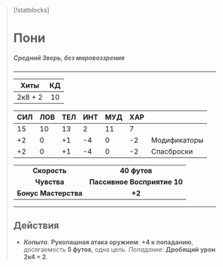 > [!statblocks]
> # Пони
> ##### Средний Зверь, без мировоззрения
>---
>| Хиты | КД |
>| :---: | :---: |
>| 2к8 + 2 | 10 |
>
>| **СИЛ** | **ЛОВ** | **ТЕЛ** | **ИНТ** | **МУД** | **ХАР** | |
>| ------ | ------- | ------ | ------ | ------- | ------ | ------ |
>| 15 | 10 | 13 | 2 | 11 | 7 | |
>| +2 | 0 | +1 | -4 | 0 | -2 | Модификаторы |
>| +2 | 0 | +1 | -4 | 0 | -2 | Спасброски |
>
>| | |
>| :---: | :---: |
>| **Скорость** | **40 футов** |
>| **Чувства** | **Пассивное Восприятие 10** |
>| **Бонус Мастерства** | **+2** |
>---
>## Действия
>- _**Копыта.**_ **Рукопашная атака оружием**: **+4 к попаданию**, досягаемость **5 футов**, одна цель. _Попадание_: **Дробящий урон 2к4 + 2**.